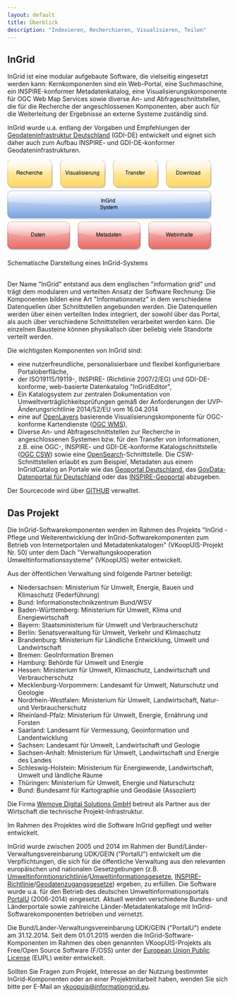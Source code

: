 ```yaml
---
layout: default
title: Überblick
description: "Indexieren, Recherchieren, Visualisieren, Teilen"
---
```


## InGrid

InGrid ist eine modular aufgebaute Software, die vielseitig eingesetzt werden kann: Kernkomponenten sind ein Web-Portal, eine Suchmaschine, ein INSPIRE-konformer Metadatenkatalog, eine Visualisierungskomponente für OGC Web Map Services sowie diverse An- und Abfrageschnittstellen, die für die Recherche der angeschlossenen Komponenten, aber auch für die Weiterleitung der Ergebnisse an externe Systeme zuständig sind.

InGrid wurde u.a. entlang der Vorgaben und Empfehlungen der [Geodateninfrastruktur Deutschland](http://www.geoportal.de/) (GDI-DE) entwickelt und eignet sich daher auch zum Aufbau INSPIRE- und GDI-DE-konformer Geodateninfrastrukturen.

![Schematische Darstellung eines InGrid-Systems](../images/ingrid_chart.png "Schematische Darstellung eines InGrid-Systems")

<figcaption class="figcaption">Schematische Darstellung eines InGrid-Systems</figcaption>

<br>

Der Name "InGrid" entstand aus dem englischen "information grid" und trägt dem modularen und verteilten Ansatz der Software Rechnung: Die Komponenten bilden eine Art "Informationsnetz" in dem verschiedene Datenquellen über Schnittstellen angebunden werden. Die Datenquellen werden über einen verteilten Index integriert, der sowohl über das Portal, als auch über verschiedene Schnittstellen verarbeitet werden kann. Die einzelnen Bausteine können physikalisch über beliebig viele Standorte verteilt werden.

Die wichtigsten Komponenten von InGrid sind:

- eine nutzerfreundliche, personalisierbare und flexibel konfigurierbare Portaloberfläche,
- der ISO19115/19119-, INSPIRE- (Richtlinie 2007/2/EG) und GDI-DE-konforme, web-basierte Datenkatalog "InGridEditor",
- Ein Katalogsystem zur zentralen Dokumentation von Umweltverträglichkeitsprüfungen gemäß der Anforderungen der UVP-Änderungsrichtlinie 2014/52/EU vom 16.04.2014
- eine auf [OpenLayers](http://openlayers.org/) basierende Visualisierungskomponente für OGC-konforme Kartendienste ([OGC WMS](http://www.opengeospatial.org/standards/wms)),
- Diverse An- und Abfrageschnittstellen zur Recherche in angeschlossenen Systemen bzw. für den Transfer von Informationen, z.B. eine OGC-, INSPIRE- und GDI-DE-konforme Katalogschnittstelle ([OGC CSW](http://www.opengeospatial.org/standards/cat)) sowie eine [OpenSearch](http://www.opensearch.org/Home)-Schnittstelle. Die CSW-Schnittstellen erlaubt es zum Beispiel, Metadaten aus einem InGridCatalog an Portale wie das [Geoportal Deutschland](http://www.geoportal.de/DE/Geoportal), das [GovData-Datenportal für Deutschland](https://www.govdata.de/) oder das [INSPIRE-Geoportal](http://inspire-geoportal.ec.europa.eu/) abzugeben.


Der Sourcecode wird über [GITHUB](https://github.com/informationgrid) verwaltet.



## Das Projekt

Die InGrid-Softwarekomponenten werden im Rahmen des Projekts "InGrid - Pflege und Weiterentwicklung der InGrid-Softwarekomponenten zum Betrieb von Internetportalen und Metadatenkatalogen" (VKoopUIS-Projekt Nr. 50) unter dem Dach "Verwaltungskooperation Umweltinformationssysteme" (VKoopUIS) weiter entwickelt.

Aus der öffentlichen Verwaltung sind folgende Partner beteiligt:

- Niedersachsen: Ministerium für Umwelt, Energie, Bauen und Klimaschutz (Federführung)
- Bund: Informationstechnikzentrum Bund/WSV
- Baden-Württemberg: Ministerium für Umwelt, Klima und Energiewirtschaft
- Bayern: Staatsministerium für Umwelt und Verbraucherschutz
- Berlin: Senatsverwaltung für Umwelt, Verkehr und Klimaschutz
- Brandenburg: Ministerium für Ländliche Entwicklung, Umwelt und Landwirtschaft
- Bremen: GeoInformation Bremen
- Hamburg: Behörde für Umwelt und Energie
- Hessen: Ministerium für Umwelt, Klimaschutz, Landwirtschaft und Verbraucherschutz
- Mecklenburg-Vorpommern: Landesamt für Umwelt, Naturschutz und Geologie
- Nordrhein-Westfalen: Ministerium für Umwelt, Landwirtschaft, Natur- und Verbraucherschutz
- Rheinland-Pfalz: Ministerium für Umwelt, Energie, Ernährung und Forsten
- Saarland: Landesamt für Vermessung, Geoinformation und Landentwicklung
- Sachsen: Landesamt für Umwelt, Landwirtschaft und Geologie
- Sachsen-Anhalt: Ministerium für Umwelt, Landwirtschaft und Energie des Landes
- Schleswig-Holstein: Ministerium für Energiewende, Landwirtschaft, Umwelt und ländliche Räume
- Thüringen: Ministerium für Umwelt, Energie und Naturschutz
- Bund: Bundesamt für Kartographie und Geodäsie (Assoziiert)

Die Firma [Wemove Digital Solutions GmbH](http://www.wemove.com/) betreut als Partner aus der Wirtschaft die technische Projekt-Infrastruktur.

Im Rahmen des Projektes wird die Software InGrid gepflegt und weiter entwickelt.

InGrid wurde zwischen 2005 und 2014 im Rahmen der Bund/Länder-Verwaltungsvereinbarung UDK/GEIN ("PortalU") entwickelt um die Verpflichtungen, die sich für die öffentliche Verwaltung aus den relevanten europäischen und nationalen Gesetzgebungen (z.B. [Umweltinformtionsrichtlinie](http://www.bmub.bund.de/service/publikationen/downloads/details/artikel/umweltinformationsrichtlinie-des-europaeischen-parlaments-und-des-rates-vom-28012003-richtlinie-20034eg/)/[Umweltinformationsgesetze](http://de.wikipedia.org/wiki/Umweltinformationsgesetz), [INSPIRE-Richtlinie](http://inspire.ec.europa.eu/)/[Geodatenzugangsgesetze](http://de.wikipedia.org/wiki/Geodatenzugangsgesetz)) ergeben, zu erfüllen. Die Software wurde u.a. für den Betrieb des deutschen Umweltinformationsportals [PortalU](http://de.wikipedia.org/wiki/PortalU) (2006-2014) eingesetzt. Aktuell werden verschiedene Bundes- und Länderportale sowie zahlreiche Länder-Metadatenkataloge mit InGrid-Softwarekomponenten betrieben und vernetzt.

Die Bund/Länder-Verwaltungsvereinbarung UDK/GEIN ("PortalU") endete am 31.12.2014. Seit dem 01.01.2015 werden die InGrid-Software-Komponenten im Rahmen des oben genannten VKoopUIS-Projekts als Free/Open Source Software (F/OSS) unter der [European Union Public License](https://joinup.ec.europa.eu/software/page/eupl) (EUPL) weiter entwickelt.

Sollten Sie Fragen zum Projekt, Interesse an der Nutzung bestimmter InGrid-Komponenten oder an einer Projektmitarbeit haben, wenden Sie sich bitte per E-Mail an <vkoopuis@informationgrid.eu>.

